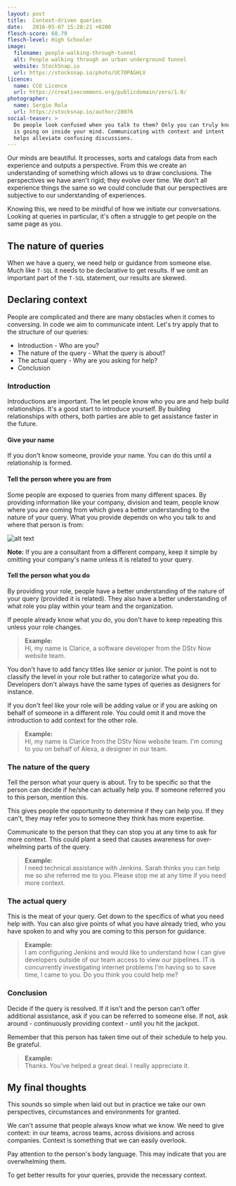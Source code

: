 ```yaml
---
layout: post
title:  Context-driven queries
date:   2016-05-07 15:28:21 +0200
flesch-score: 68.79
flesch-level: High Schooler
image:
  filename: people-walking-through-tunnel
  alt: People walking through an urban underground tunnel
  website: StockSnap.io
  url: https://stocksnap.io/photo/UC7OPAGHLV
licence:
  name: CCO Licence
  url: https://creativecommons.org/publicdomain/zero/1.0/
photographer:
  name: Sergio Rola
  url: https://stocksnap.io/author/28076
social-teaser: >
  Do people look confused when you talk to them? Only you can truly know what
  is going on inside your mind. Communicating with context and intent
  helps alleviate confusing discussions.
---
```

Our minds are beautiful. It processes, sorts and catalogs data from each
experience and outputs a perspective. From this we create an understanding of
something which allows us to draw conclusions. The
perspectives we have aren't rigid; they evolve over time.
We don't all experience things the same so we could conclude that our
perspectives are subjective to our understanding of experiences.

Knowing this, we need to be mindful of how we initiate our conversations. Looking
at queries in particular, it's often a struggle to get people on the same page
as you.

## The nature of queries
When we have a query, we need help or guidance from someone else. Much like
`T-SQL` it needs to be declarative to get results. If we omit an important part
of the `T-SQL` statement, our results are skewed.

## Declaring context
People are complicated and there are many obstacles when it comes to conversing.
In code we aim to communicate intent. Let's try apply that to the structure of
our queries:

* Introduction - Who are you?
* The nature of the query - What the query is about?
* The actual query - Why are you asking for help?
* Conclusion

### Introduction
Introductions are important. The let people know who you are and help
build relationships. It's a good start to introduce yourself.
By building relationships with others, both parties are able to get assistance
faster in the future.

#### Give your name
If you don't know someone, provide your name. You can do this until a relationship
is formed.

#### Tell the person where you are from
Some people are exposed to queries from many different spaces.
By providing information like your company, division and team, people know
where you are coming from which gives a better understanding to the nature of
your query. What you provide depends on who you talk to and where
that person is from:

![alt text](/svg/context_where-you-are-from.svg "Flow chart for deciding how to communicate where you are from")

**Note:** If you are a consultant from a different company, keep it simple by
omitting your company's name unless it is related to your query.

#### Tell the person what you do
By providing your role, people have a better understanding of the nature of
your query (provided it is related). They also have a better
understanding of what role you play within your team and the organization.

If people already know what you do, you don't have to keep repeating this unless
your role changes.

> **Example:**<br/>Hi, my name is Clarice, a software developer from the
DStv Now website team.

You don't have to add fancy titles like senior or junior. The point is not to
classify the level in your role but rather to categorize what you do. Developers
don't always have the same types of queries as designers for instance.

If you don't feel like your role will be adding value or if you are asking on
behalf of someone in a different role. You could omit it and move the introduction to add
context for the other role.

> **Example:**<br/>Hi, my name is Clarice from the DStv Now website team.
I'm coming to you on behalf of Alexa, a designer in our team.

### The nature of the query
Tell the person what your query is about. Try to be specific so that the person
can decide if he/she can actually help you. If someone referred you to this
person, mention this.

This gives people the opportunity to determine if they can help you. If they
can't, they may refer you to someone they think has more expertise.

Communicate to the person that they can stop you at any time to ask for more
context. This could plant a seed that causes awareness for over-whelming
parts of the query.

> **Example:**<br/> I need technical assistance with Jenkins. Sarah thinks you can help me
so she referred me to you. Please stop me at any time if you need more context.

### The actual query
This is the meat of your query. Get down to the specifics of what you
need help with. You can also give points of what you have already tried,
who you have spoken to and why you are coming to this person for guidance.

> **Example:**<br/> I am configuring Jenkins and would like to understand how I can
give developers outside of our team access to view our pipelines. IT is concurrently
investigating internet problems I'm having so to save time, I came to you.
Do you think you could help me?

### Conclusion
Decide if the query is resolved. If it isn't and the person can't offer
additional assistance, ask if you can be referred to someone else. If not,
ask around - continuously providing context - until you hit the jackpot.

Remember that this person has taken time out of their schedule to help you. Be
grateful.

> **Example:**<br/> Thanks. You've helped a great deal. I really appreciate it.

## My final thoughts
This sounds so simple when laid out but in practice we take our own perspectives,
circumstances and environments for granted.

We can't assume that people always know what we know. We need to give context: in our
teams, across teams, across divisions and across companies. Context is something
that we can easily overlook.

Pay attention to the person's body language. This may indicate that you are
overwhelming them.

To get better results for your queries, provide the necessary context.

